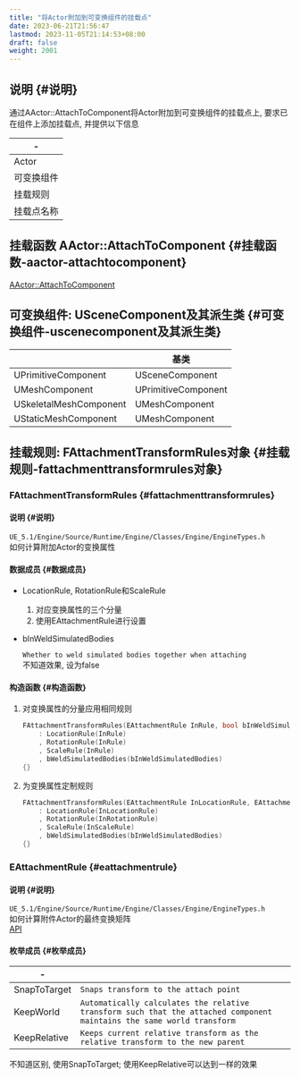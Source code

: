 ```yaml
---
title: "将Actor附加到可变换组件的挂载点"
date: 2023-06-21T21:56:47
lastmod: 2023-11-05T21:14:53+08:00
draft: false
weight: 2001
---
```


## 说明 {#说明}

通过AActor::AttachToComponent将Actor附加到可变换组件的挂载点上, 要求已在组件上添加挂载点, 并提供以下信息 <br/>

| -     |
|-------|
| Actor |
| 可变换组件 |
| 挂载规则 |
| 挂载点名称 |


## 挂载函数 AActor::AttachToComponent {#挂载函数-aactor-attachtocomponent}

[AActor::AttachToComponent](/docs/虚幻引擎/api/游戏角色/actor类/#aactor-attachtocomponent) <br/>


## 可变换组件: USceneComponent及其派生类 {#可变换组件-uscenecomponent及其派生类}

|                        | 基类                |
|------------------------|-------------------|
| UPrimitiveComponent    | USceneComponent     |
| UMeshComponent         | UPrimitiveComponent |
| USkeletalMeshComponent | UMeshComponent      |
| UStaticMeshComponent   | UMeshComponent      |


## 挂载规则: FAttachmentTransformRules对象 {#挂载规则-fattachmenttransformrules对象}


### FAttachmentTransformRules {#fattachmenttransformrules}


#### 说明 {#说明}

`UE_5.1/Engine/Source/Runtime/Engine/Classes/Engine/EngineTypes.h` <br/>
如何计算附加Actor的变换属性 <br/>


#### 数据成员 {#数据成员}

<!--list-separator-->

-  LocationRule, RotationRule和ScaleRule

    1.  对应变换属性的三个分量 <br/>
    2.  使用EAttachmentRule进行设置 <br/>

<!--list-separator-->

-  bInWeldSimulatedBodies

    `Whether to weld simulated bodies together when attaching` <br/>
    不知道效果, 设为false <br/>


#### 构造函数 {#构造函数}

1.  对变换属性的分量应用相同规则 <br/>
    ```cpp
    FAttachmentTransformRules(EAttachmentRule InRule, bool bInWeldSimulatedBodies)
        : LocationRule(InRule)
        , RotationRule(InRule)
        , ScaleRule(InRule)
        , bWeldSimulatedBodies(bInWeldSimulatedBodies)
    {}
    ```
2.  为变换属性定制规则 <br/>
    ```cpp
    FAttachmentTransformRules(EAttachmentRule InLocationRule, EAttachmentRule InRotationRule, EAttachmentRule InScaleRule, bool bInWeldSimulatedBodies)
        : LocationRule(InLocationRule)
        , RotationRule(InRotationRule)
        , ScaleRule(InScaleRule)
        , bWeldSimulatedBodies(bInWeldSimulatedBodies)
    {}
    ```


### EAttachmentRule {#eattachmentrule}


#### 说明 {#说明}

`UE_5.1/Engine/Source/Runtime/Engine/Classes/Engine/EngineTypes.h` <br/>
如何计算附件Actor的最终变换矩阵 <br/>
[API](https://docs.unrealengine.com/5.1/en-US/API/Runtime/Engine/Engine/EAttachmentRule/) <br/>


#### 枚举成员 {#枚举成员}

| -            |                                                                                                                       |
|--------------|-----------------------------------------------------------------------------------------------------------------------|
| SnapToTarget | `Snaps transform to the attach point`                                                                                 |
| KeepWorld    | `Automatically calculates the relative transform such that the attached component maintains the same world transform` |
| KeepRelative | `Keeps current relative transform as the relative transform to the new parent`                                        |

不知道区别, 使用SnapToTarget; 使用KeepRelative可以达到一样的效果 <br/>

